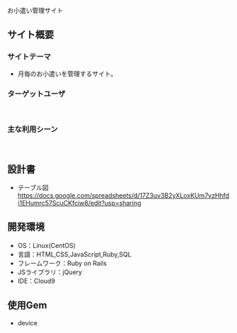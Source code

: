お小遣い管理サイト
​
## サイト概要
### サイトテーマ
- 月毎のお小遣いを管理するサイト。
​

### ターゲットユーザ
<!--誰に使ってもらうかを具体的に記載する-->
​
### 主な利用シーン
<!--どのような時に使うのかの状況を記載すること-->
​
## 設計書
- テーブル図</br>
https://docs.google.com/spreadsheets/d/17Z3uv3B2yXLoxKUm7vzHhfdi1EHumrc57ScuCKfciw8/edit?usp=sharing
​
## 開発環境
- OS：Linux(CentOS)
- 言語：HTML,CSS,JavaScript,Ruby,SQL
- フレームワーク：Ruby on Rails
- JSライブラリ：jQuery
- IDE：Cloud9

## 使用Gem
- device